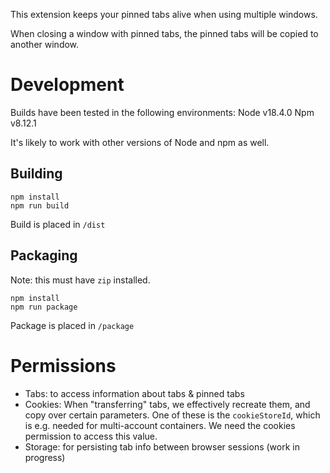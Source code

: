 This extension keeps your pinned tabs alive when using multiple windows.

When closing a window with pinned tabs, the pinned tabs will be copied to another window.

# Development
Builds have been tested in the following environments:
Node v18.4.0
Npm v8.12.1

It's likely to work with other versions of Node and npm as well.

## Building

```
npm install
npm run build
```

Build is placed in `/dist`

## Packaging

Note: this must have `zip` installed.

```
npm install
npm run package
```

Package is placed in `/package`

# Permissions
- Tabs: to access information about tabs & pinned tabs
- Cookies: When "transferring" tabs, we effectively recreate them, and copy over certain parameters. One of these is the `cookieStoreId`, which is e.g. needed for multi-account containers. We need the cookies permission to access this value.
- Storage: for persisting tab info between browser sessions (work in progress)
